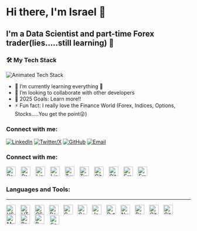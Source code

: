 # Hi there, I'm Israel 👋 

## I'm a Data Scientist and part-time Forex trader(lies.....still learning) 🤣

### 🛠️ My Tech Stack  
<img src="https://readme-typing-svg.demolab.com?font=Fira+Code&pause=1000&color=808080&width=435&lines=Python+%7C+Pandas+%7C+SQL;Data+Science+%7C+Machine+Learning;HTML+%7C+CSS+%7C+Bootstrap" alt="Animated Tech Stack" />

- 🌱 I’m currently learning everything 🤣
- 👯 I’m looking to collaborate with other developers
- 🥅 2025 Goals: Learn more!!
- ⚡ Fun fact: I really love the Finance World (Forex, Indices, Options, Stocks.....You get the point😜)


### Connect with me:

<!-- [![website](https://img.shields.io/badge/-Website-5865F2?style=flat-square&logo=internetexplorer&logoColor=white)](#gh-light-mode-only) -->

[![LinkedIn](https://img.shields.io/badge/-LinkedIn-0077B5?style=flat-square&logo=linkedin&logoColor=white)](https://www.linkedin.com/in/israel-fiyinfoluwa-92a043259)
[![Twitter/X](https://img.shields.io/badge/-Twitter/X-000000?style=flat-square&logo=x&logoColor=white)](https://x.com/fiyin_astute)
[![GitHub](https://img.shields.io/badge/-GitHub-181717?style=flat-square&logo=github&logoColor=white)](https://github.com/astuteIsrael)
[![Email](https://img.shields.io/badge/-Email-8B89CC?style=flat-square&logo=protonmail&logoColor=white)](mailto:israelfiyin28@gmail.com)

### Connect with me:

[<img src="./img/globe-light.svg#gh-light-mode-only" alt="Portfolio" width="26px" style="padding-right:10px;"/>](#)
[<img src="./img/globe-dark.svg#gh-dark-mode-only" alt="Portfolio" width="26px" style="padding-right:10px;"/>](#)
[<img src="./img/linkedin-light.svg#gh-light-mode-only" alt="LinkedIn" width="26px" style="padding-right:10px;"/>](https://linkedin.com/in/israel-fiyinfoluwa-92a043259)
[<img src="./img/linkedin-dark.svg#gh-dark-mode-only" alt="LinkedIn" width="26px" style="padding-right:10px;"/>](https://linkedin.com/in/israel-fiyinfoluwa-92a043259)
[<img src="./img/twitter-light.svg#gh-light-mode-only" alt="Twitter" width="26px" style="padding-right:10px;"/>](https://x.com/fiyin_astute)
[<img src="./img/twitter-dark.svg#gh-dark-mode-only" alt="Twitter" width="26px" style="padding-right:10px;"/>](https://x.com/fiyin_astute)
[<img src="./img/github-light.svg#gh-light-mode-only" alt="GitHub" width="26px" style="padding-right:10px;"/>](https://github.com/astuteIsrael)
[<img src="./img/github-dark.svg#gh-dark-mode-only" alt="GitHub" width="26px" style="padding-right:10px;"/>](https://github.com/astuteIsrael)
[<img src="./img/email-light.svg#gh-light-mode-only" alt="Email" width="26px" style="padding-right:10px;"/>](mailto:israelfiyin28@gmail.com)
[<img src="./img/email-dark.svg#gh-dark-mode-only" alt="Email" width="26px" style="padding-right:10px;"/>](mailto:israelfiyin28@gmail.com)


### Languages and Tools:

---
[<img align="left" alt="VS Code" width="26px" src="https://cdn.jsdelivr.net/gh/devicons/devicon/icons/vscode/vscode-original.svg" style="padding-right:10px;" />](#)
[<img align="left" alt="HTML5" width="26px" src="https://cdn.jsdelivr.net/gh/devicons/devicon/icons/html5/html5-original.svg" style="padding-right:10px;" />](#)
[<img align="left" alt="CSS3" width="26px" src="https://cdn.jsdelivr.net/gh/devicons/devicon/icons/css3/css3-original.svg" style="padding-right:10px;" />](#)
[<img align="left" alt="Bootstrap" width="26px" src="https://cdn.jsdelivr.net/gh/devicons/devicon/icons/bootstrap/bootstrap-original.svg" style="padding-right:10px;" />](#)
[<img align="left" alt="C" width="26px" src="https://cdn.jsdelivr.net/gh/devicons/devicon/icons/c/c-original.svg" style="padding-right:10px;" />](#)
[<img align="left" alt="C++" width="26px" src="https://cdn.jsdelivr.net/gh/devicons/devicon/icons/cplusplus/cplusplus-original.svg" style="padding-right:10px;" />](#)
[<img align="left" alt="Java" width="26px" src="https://cdn.jsdelivr.net/gh/devicons/devicon/icons/java/java-original.svg" style="padding-right:10px;" />](#)
[<img align="left" alt="Python" width="26px" src="https://cdn.jsdelivr.net/gh/devicons/devicon/icons/python/python-original.svg" style="padding-right:10px;" />](#)
[<img align="left" alt="NumPy" width="26px" src="https://cdn.jsdelivr.net/gh/devicons/devicon/icons/numpy/numpy-original.svg" style="padding-right:10px;" />](#)
[<img align="left" alt="Pandas" width="26px" src="https://cdn.jsdelivr.net/gh/devicons/devicon/icons/pandas/pandas-original.svg" style="padding-right:10px;" />](#)
[<img align="left" alt="Git" width="26px" src="https://cdn.jsdelivr.net/gh/devicons/devicon/icons/git/git-original.svg" style="padding-right:10px;" />](#)
[<img align="left" alt="GitHub" width="26px" src="https://user-images.githubusercontent.com/3369400/139447912-e0f43f33-6d9f-45f8-be46-2df5bbc91289.png" style="padding-right:10px;" />](https://github.com/astuteIsrael)
[<img align="left" alt="MySQL" width="26px" src="https://cdn.jsdelivr.net/gh/devicons/devicon/icons/mysql/mysql-original.svg" style="padding-right:10px;" />](#)
[<img align="left" alt="PostgreSQL" width="26px" src="https://cdn.jsdelivr.net/gh/devicons/devicon/icons/postgresql/postgresql-original.svg" style="padding-right:10px;" />](#)
[<img align="left" alt="R" width="26px" src="https://cdn.jsdelivr.net/gh/devicons/devicon/icons/r/r-original.svg" style="padding-right:10px;" />](#)
[<img align="left" alt="Seaborn" width="26px" src="https://raw.githubusercontent.com/mwaskom/seaborn/master/doc/_static/logo-mark-lightbg.svg" style="padding-right:10px; background-color:white; padding:2px; border-radius:4px;" />](https://seaborn.pydata.org/)
<!-- [<img align="left" alt="BeautifulSoup" width="26px" src="https://www.crummy.com/software/BeautifulSoup/bs4/doc/_static/bs4.png" style="padding-right:10px;" />](https://www.crummy.com/software/BeautifulSoup/) -->
<!-- [<img align="left" alt="Matplotlib" width="26px" src="https://matplotlib.org/stable/_static/logo2_compressed.svg" style="padding-right:10px;" />](https://matplotlib.org/) -->

<br />
<br />
